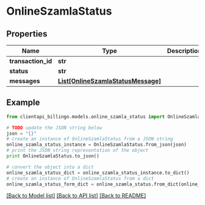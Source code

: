 # OnlineSzamlaStatus


## Properties
Name | Type | Description | Notes
------------ | ------------- | ------------- | -------------
**transaction_id** | **str** |  | [optional] 
**status** | **str** |  | [optional] 
**messages** | [**List[OnlineSzamlaStatusMessage]**](OnlineSzamlaStatusMessage.md) |  | [optional] 

## Example

```python
from clientapi_billingo.models.online_szamla_status import OnlineSzamlaStatus

# TODO update the JSON string below
json = "{}"
# create an instance of OnlineSzamlaStatus from a JSON string
online_szamla_status_instance = OnlineSzamlaStatus.from_json(json)
# print the JSON string representation of the object
print OnlineSzamlaStatus.to_json()

# convert the object into a dict
online_szamla_status_dict = online_szamla_status_instance.to_dict()
# create an instance of OnlineSzamlaStatus from a dict
online_szamla_status_form_dict = online_szamla_status.from_dict(online_szamla_status_dict)
```
[[Back to Model list]](../README.md#documentation-for-models) [[Back to API list]](../README.md#documentation-for-api-endpoints) [[Back to README]](../README.md)


